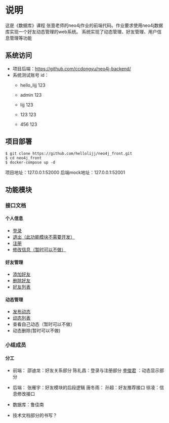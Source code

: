 # 说明

这是《数据库》课程 张亶老师的neo4j作业的前端代码。作业要求使用neo4j数据库实现一个好友动态管理的web系统。
系统实现了动态管理、好友管理、用户信息管理等功能

## 系统访问

- 项目后端：https://github.com/ccdongyu/neo4j-backend/
- 系统测试账号 id： 
    - hello_lijj 123
    - admin 123
    - lijj 123
    
    - 123 123
    - 456 123




## 项目部署

```
$ git clone https://github.com/hellolijj/neo4j_front.git
$ cd neo4j_front
$ docker-compose up -d
```
项目地址：127.0.0.1:52000
后端mock地址：127.0.0.1:52001

## 功能模块

### 接口文档

#### 个人信息

- [登录](./docs/api/login.md)
- [退出（此功能模块不需要开发）](./docs/api/logout.md)
- [注册](./docs/api/register.md)
- [修改信息（暂时可以不做）](./docs/api/info_change.md)
 
#### 好友管理

- [添加好友](./docs/api/friend_add.md)
- [删除好友](./docs/api/friend_delete.md)
- [好友列表](./docs/api/friend_list.md)

#### 动态管理

- [发布动态](./docs/api/dynamic_create.md)
- [动态列表](./docs/api/dynamic_list.md)
- 查看自己动态（暂时可以不做）
- 动态删除(暂时可以不做)


### 小组成员

#### 分工

- 前端：
邵迪龙：好友关系部分
陈礼昌：登录与注册部分
[李俊君](https://github.com/hellolijj) ：动态显示部分

- 后端：
张雁宇：好友模块的后段逻辑
唐冬雨：
孙超：好友推荐接口
徐凌：信息修改接口

- 数据库：鲁佳南

- 技术文档部分的书写？
